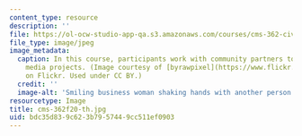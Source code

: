 ```yaml
---
content_type: resource
description: ''
file: https://ol-ocw-studio-app-qa.s3.amazonaws.com/courses/cms-362-civic-media-codesign-studio-fall-2020/bdc35d839c623b7957449cc511ef0903_cms-362f20-th.jpg
file_type: image/jpeg
image_metadata:
  caption: In this course, participants work with community partners to develop civic
    media projects. (Image courtesy of [byrawpixel](https://www.flickr.com/photos/byrawpixel/45739277692)
    on Flickr. Used under CC BY.)
  credit: ''
  image-alt: 'Smiling business woman shaking hands with another person. '
resourcetype: Image
title: cms-362f20-th.jpg
uid: bdc35d83-9c62-3b79-5744-9cc511ef0903
---
```

